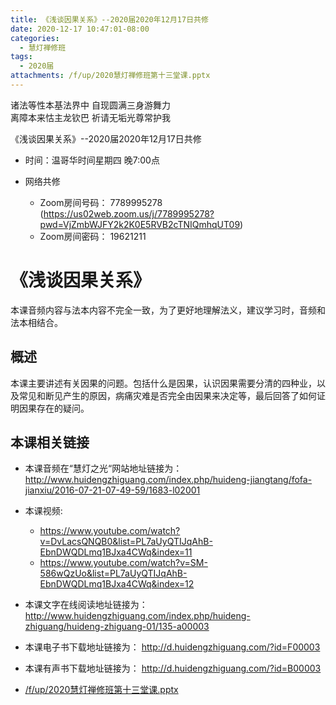 ```yaml
---
title: 《浅谈因果关系》--2020届2020年12月17日共修
date: 2020-12-17 10:47:01-08:00
categories:
  - 慧灯禅修班
tags:
  - 2020届
attachments: /f/up/2020慧灯禅修班第十三堂课.pptx
---
```

诸法等性本基法界中 自现圆满三身游舞力  
离障本来怙主龙钦巴 祈请无垢光尊常护我  

《浅谈因果关系》--2020届2020年12月17日共修

* 时间：温哥华时间星期四 晚7:00点

* 网络共修
  * Zoom房间号码： 7789995278 (<https://us02web.zoom.us/j/7789995278?pwd=VjZmbWJFY2k2K0E5RVB2cTNIQmhqUT09>)
  * Zoom房间密码： 19621211

# 《浅谈因果关系》

本课音频内容与法本内容不完全一致，为了更好地理解法义，建议学习时，音频和法本相结合。

## 概述

本课主要讲述有关因果的问题。包括什么是因果，认识因果需要分清的四种业，以及常见和断见产生的原因，病痛灾难是否完全由因果来决定等，最后回答了如何证明因果存在的疑问。

## 本课相关链接

- 本课音频在“慧灯之光“网站地址链接为： <http://www.huidengzhiguang.com/index.php/huideng-jiangtang/fofa-jianxiu/2016-07-21-07-49-59/1683-l02001>

- 本课视频:
  - <https://www.youtube.com/watch?v=DvLacsQNQB0&list=PL7aUyQTIJqAhB-EbnDWQDLmq1BJxa4CWq&index=11>
  - <https://www.youtube.com/watch?v=SM-586wQzUo&list=PL7aUyQTIJqAhB-EbnDWQDLmq1BJxa4CWq&index=12>

- 本课文字在线阅读地址链接为： <http://www.huidengzhiguang.com/index.php/huideng-zhiguang/huideng-zhiguang-01/135-a00003>
- 本课电子书下载地址链接为： <http://d.huidengzhiguang.com/?id=F00003>
- 本课有声书下载地址链接为： <http://d.huidengzhiguang.com/?id=B00003>

- [/f/up/2020慧灯禅修班第十三堂课.pptx](https://s3.ap-northeast-1.wasabisys.com/hdcx/hdv/f/up/2020慧灯禅修班第十三堂课.pptx)